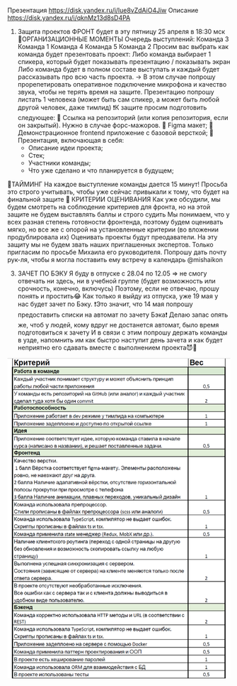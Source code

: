 Презентация
https://disk.yandex.ru/i/lue8vZdAiO4Jiw
Описание
https://disk.yandex.ru/i/qknMz13d8sD4PA

1) Защита проектов ФРОНТ будет в эту пятницу 25 апреля в 18:30 мск
🔸ОРГАНИЗАЦИОННЫЕ МОМЕНТЫ
Очередь выступлений:
Команда 3
Команда 1
Команда 4
Команда 5 
Команда 2
Просим вас выбрать как команда будет презентовать проект:
Либо команда выбирает 1 спикера, который будет показывать презентацию / показывать экран
Либо команда будет в полном составе выступать и каждый будет рассказывать про всю часть проекта. 
-> В этом случае попрошу прорепетировать оперативное подключение микрофона и качество звука, чтобы не терять время на защите.
Презентацию попрошу листать 1 человека (может быть сам спикер, а может быть любой другой человек, даже тимлид)
❗️К защите просим подготовить следующее:
🔸 Ссылка на репозиторий (или копия репозитория, если он закрытый). Нужно в случае форс-мажоров.
🔸 Figma макет;
🔸 Демонстрационное frontend приложение с базовой версткой;
🔸 Презентация, включающая в себя:
    - Описание идеи проекта;
    - Стек;
    - Участники команды;
    - Что уже сделано и что планируется в будущем;

🔸ТАЙМИНГ
На каждое выступление команды дается 15 минут! Просьба это строго учитывать, чтобы уже сейчас привыкали к тому, что будет на финальной защите
🔸 КРИТЕРИИ ОЦЕНИВАНИЯ
Как уже обсудили, мы будем смотреть на соблюдение критериев для фронта, но на этой защите не будем выставлять баллы и строго судить
Мы понимаем, что у всех разная степень готовности фронтенда, поэтому будем оценивать мягко, но все же с опорой на установленные критерии (во вложении продублировала их)
Оценивать проекты будут преодаватели. На эту защиту мы не будем звать наших приглашенных экспертов. Только пригласим по просьбе Михаила его руководителя. Попрошу дать почту рук-ля, чтобы я могла поставить ему встречу в календарь @mishaikon 

3) ЗАЧЕТ ПО БЭКУ
Я буду в отпуске с 28.04 по 12.05 => не смогу отвечать ни здесь, ни в учебной группе (будет возможность или срочность, конечно, включусь)
Поэтому, если не отвечаю, прошу понять и простить😂
Как только я выйду из отпуска, уже 19 мая у нас будет зачет по Бэку. 
❗️Это значит, что 14 мая попрошу предоставить списки на автомат по зачету Бэка❗️
Делаю запас опять же, чтоб у людей, кому вдруг не достанется автомат, было время подготовиться к зачету
И в связи с этим попрошу держать команды в узде, напомнить им как быстро наступит день зачета и как будет неприятно его сдавать вместе с выполнением проекта😈🤣

![400x600](Pasted%20image%2020250423155002.png)